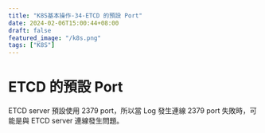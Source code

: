 ```yaml
---
title: "K8S基本操作-34-ETCD 的預設 Port"
date: 2024-02-06T15:00:44+08:00
draft: false
featured_image: "/k8s.png"
tags: ["K8S"]
---
```


# ETCD 的預設 Port

ETCD server 預設使用 2379 port，所以當 Log 發生連線 2379 port 失敗時，可能是與 ETCD server 連線發生問題。
